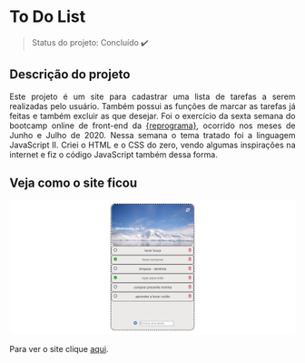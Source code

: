 # To Do List

> Status do projeto: Concluído :heavy_check_mark:

## Descrição do projeto

<p align="justify">Este projeto é um site para cadastrar uma lista de tarefas a serem realizadas pelo usuário. 
Também possui as funções de marcar as tarefas já feitas e também excluir as que desejar.
Foi o exercício da sexta semana do bootcamp online de front-end da <a href="https://reprograma.com.br/">{reprograma}</a>, ocorrido nos meses de 
Junho e Julho de 2020. Nessa semana o tema tratado foi a linguagem JavaScript II. Criei o HTML e o CSS do zero, vendo algumas inspirações na 
internet e fiz o código JavaScript também dessa forma.</p>

## Veja como o site ficou 

<img src="imgs/ToDoList.png">

Para ver o site clique <a href="https://raqcalazans.github.io/ToDoList/">aqui</a>.</p>
